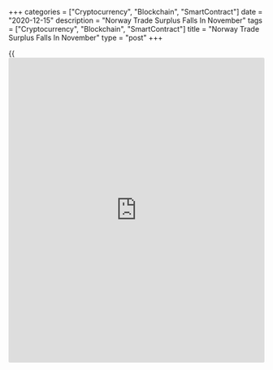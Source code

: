 +++
categories = ["Cryptocurrency", "Blockchain", "SmartContract"]
date = "2020-12-15"
description = "Norway Trade Surplus Falls In November"
tags = ["Cryptocurrency", "Blockchain", "SmartContract"]
title = "Norway Trade Surplus Falls In November"
type = "post"
+++

{{<iframe id="large-banner" src="https://www.bounty.group/#slide=22.0" width="100%" height="600" scrolling="no" style="border: 0px solid rgb(216, 221, 230); border-radius: 3px;">}}

Norway's trade surplus decreased in November from a year ago, as exports
declined and imports rose, data from Statistics Norway showed on
Tuesday.

The trade surplus fell to NOK 209 million in November from NOK 23.046
billion in the same month last year. In October, the trade surplus was
NOK 2.597 billion.

Exports declined 17.0 percent year-on-year in November and increased 1.3
percent from a month ago.

Imports rose 13.0 percent annually in November and rose 4.9 percent from
the previous month.

The mainland trade deficit increased to NOK 32.942 billion in November
from NOK 28.231 billion in the previous month. In the same month last
year, the trade deficit was NOK 20.663 billion.

For comments and feedback [contact](https://www.playgroundfx.com/contact/): editorial@rtt[news](https://www.letsplayfx.com/blog/forex-news-website/).com

[Economic News][1]

 **What parts of the world are seeing the best (and worst) economic
performances lately? Click[here][2] to check out our [Econ Scorecard][2]
and find out! See up-to-the-moment [ranking](https://www.playgroundfx.com/blog/crypto-exchange-ranking/)s for the best and worst
performers in [GDP][3], [unemployment rate][4], [inflation][5] and much
more.**

   1. www.rtt[news](https://www.letsplayfx.com/blog/forex-news-website/).com/Content/EconomicNews.aspx
   2. www.rtt[news](https://www.letsplayfx.com/blog/forex-news-website/).com/economic-scorecard/world-rank/industrial-production/highest-performance.aspx
   3. www.rtt[news](https://www.letsplayfx.com/blog/forex-news-website/).com/economic-scorecard/world-rank/GDP/highest-performance.aspx
   4. www.rtt[news](https://www.letsplayfx.com/blog/forex-news-website/).com/economic-scorecard/world-rank/unemployment-rate/lowest-performance.aspx
   5. www.rtt[news](https://www.letsplayfx.com/blog/forex-news-website/).com/economic-scorecard/world-rank/CPI/highest-performance.aspx